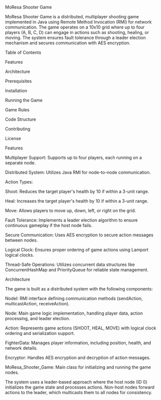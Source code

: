 MoResa Shooter Game

MoResa Shooter Game is a distributed, multiplayer shooting game implemented in Java using Remote Method Invocation (RMI) for network communication. The game operates on a 10x10 grid where up to four players (A, B, C, D) can engage in actions such as shooting, healing, or moving. The system ensures fault tolerance through a leader election mechanism and secures communication with AES encryption.

Table of Contents





Features



Architecture



Prerequisites



Installation



Running the Game



Game Rules



Code Structure



Contributing



License

Features





Multiplayer Support: Supports up to four players, each running on a separate node.



Distributed System: Utilizes Java RMI for node-to-node communication.



Action Types:





Shoot: Reduces the target player's health by 10 if within a 3-unit range.



Heal: Increases the target player's health by 10 if within a 3-unit range.



Move: Allows players to move up, down, left, or right on the grid.



Fault Tolerance: Implements a leader election algorithm to ensure continuous gameplay if the host node fails.



Secure Communication: Uses AES encryption to secure action messages between nodes.



Logical Clock: Ensures proper ordering of game actions using Lamport logical clocks.



Thread-Safe Operations: Utilizes concurrent data structures like ConcurrentHashMap and PriorityQueue for reliable state management.

Architecture

The game is built as a distributed system with the following components:





NodeI: RMI interface defining communication methods (sendAction, multicastAction, receiveAction).



Node: Main game logic implementation, handling player data, action processing, and leader election.



Action: Represents game actions (SHOOT, HEAL, MOVE) with logical clock ordering and serialization support.



FighterData: Manages player information, including position, health, and network details.



Encryptor: Handles AES encryption and decryption of action messages.



MoResa_Shooter_Game: Main class for initializing and running the game nodes.

The system uses a leader-based approach where the host node (ID 0) initializes the game state and processes actions. Non-host nodes forward actions to the leader, which multicasts them to all nodes for consistency.
